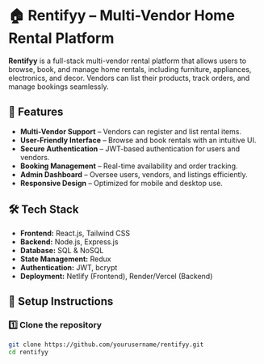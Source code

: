 # 🏠 Rentifyy – Multi-Vendor Home Rental Platform  

**Rentifyy** is a full-stack multi-vendor rental platform that allows users to browse, book, and manage home rentals, including furniture, appliances, electronics, and decor. Vendors can list their products, track orders, and manage bookings seamlessly.  

## 🚀 Features  

- **Multi-Vendor Support** – Vendors can register and list rental items.  
- **User-Friendly Interface** – Browse and book rentals with an intuitive UI.  
- **Secure Authentication** – JWT-based authentication for users and vendors.  
- **Booking Management** – Real-time availability and order tracking.  
- **Admin Dashboard** – Oversee users, vendors, and listings efficiently.  
- **Responsive Design** – Optimized for mobile and desktop use.  

## 🛠️ Tech Stack  

- **Frontend:** React.js, Tailwind CSS  
- **Backend:** Node.js, Express.js  
- **Database:** SQL & NoSQL  
- **State Management:** Redux  
- **Authentication:** JWT, bcrypt  
- **Deployment:** Netlify (Frontend), Render/Vercel (Backend)  

## 📌 Setup Instructions  

### 1️⃣ Clone the repository  
```sh
git clone https://github.com/yourusername/rentifyy.git  
cd rentifyy
